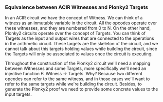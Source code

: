 ### Equivalence between ACIR Witnesses and Plonky2 Targets
In an ACIR circuit we have the concept of Witness. We can think of a witness as an inmutable variable in the circuit. All the opcodes operate over these witnesses, and they are numbered from 0 to N. On the other hand, Plonky2 circuits operate over the concept of Targets. You can think of Targets as the input and output wires that are connected to the operations in the arithmetic circuit. These targets are the skeleton of the circuit, and we cannot talk about this targets holding values while building the circuit, since the Targets will only be associated to values once the circuit is executing.  

Throughout the construction of the Plonky2 circuit we'll need a mapping between Witnesses and some Targets, more specifically we'll need an injective function F: Witness -> Targets. Why? Because two different opcodes can refer to the same witness, and in those cases we'll want to refer to the same targets while we're building the circuit. Besides, to generate the Plonky2 proof we need to provide some concrete values to the input targets. 